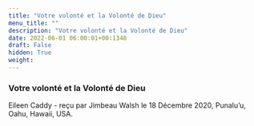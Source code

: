 ```yaml
---
title: "Votre volonté et la Volonté de Dieu"
menu_title: ""
description: "Votre volonté et la Volonté de Dieu"
date: 2022-06-01 06:00:01+00:1348
draft: False
hidden: True
weight:
---
```

### Votre volonté et la Volonté de Dieu

Eileen Caddy - reçu par Jimbeau Walsh le 18 Décembre 2020, Punalu’u, Oahu, Hawaii, USA.




